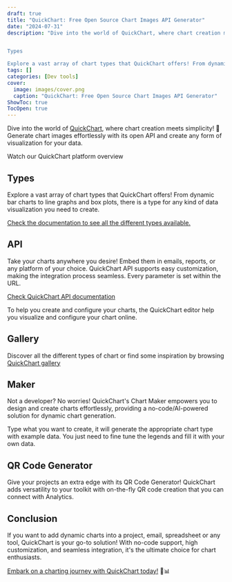 ```yaml
---
draft: true
title: "QuickChart: Free Open Source Chart Images API Generator"
date: "2024-07-31"
description: "Dive into the world of QuickChart, where chart creation meets simplicity! 🚀 Generate chart images effortlessly with its open API and create any form of visualization for your data.


Types

Explore a vast array of chart types that QuickChart offers! From dynamic bar charts to line graphs and box plots, there"
tags: []
categories: [Dev tools]
cover:
  image: images/cover.png
  caption: "QuickChart: Free Open Source Chart Images API Generator"
ShowToc: true
TocOpen: true
---
```



Dive into the world of [QuickChart](https://elest.io/open-source/quickchart?ref=blog.elest.io), where chart creation meets simplicity! 🚀 Generate chart images effortlessly with its open API and create any form of visualization for your data.



Watch our QuickChart platform overview



## Types

Explore a vast array of chart types that QuickChart offers! From dynamic bar charts to line graphs and box plots, there is a type for any kind of data visualization you need to create.

[Check the documentation to see all the different types available.](https://quickchart.io/documentation/chart-types/?ref=blog.elest.io)

## API

Take your charts anywhere you desire! Embed them in emails, reports, or any platform of your choice. QuickChart API supports easy customization, making the integration process seamless. Every parameter is set within the URL.

[Check QuickChart API documentation](https://quickchart.io/documentation/usage/parameters/?ref=blog.elest.io)

To help you create and configure your charts, the QuickChart editor help you visualize and configure your chart online.

## Gallery

Discover all the different types of chart or find some inspiration by browsing [QuickChart gallery](https://quickchart.io/gallery/?ref=blog.elest.io)

## Maker

Not a developer? No worries! QuickChart's Chart Maker empowers you to design and create charts effortlessly, providing a no\-code/AI\-powered solution for dynamic chart generation.

Type what you want to create, it will generate the appropriate chart type with example data. You just need to fine tune the legends and fill it with your own data.

## QR Code Generator

Give your projects an extra edge with its QR Code Generator! QuickChart adds versatility to your toolkit with on\-the\-fly QR code creation that you can connect with Analytics.

## Conclusion

If you want to add dynamic charts into a project, email, spreadsheet or any tool, QuickChart is your go\-to solution! With no\-code support, high customization, and seamless integration, it's the ultimate choice for chart enthusiasts.

[Embark on a charting journey with QuickChart today!](https://elest.io/open-source/quickchart?ref=blog.elest.io) 🚀📊




